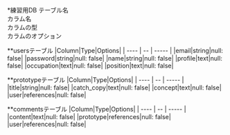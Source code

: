 *練習用DB テーブル名  
カラム名  
カラムの型  
カラムのオプション  

**usersテーブル
|Column|Type|Options|
| ---- | -- | ----- |
|email|string|null: false|
|password|string|null: false|
|name|string|null: false|
|profile|text|null: false|
|occupation|text|null: false|
|position|text|null: false|

**prototypeテーブル
|Column|Type|Options|
| ---- | -- | ----- |
|title|string|null: false|
|catch_copy|text|null: false|
|concept|text|null: false|
|user|references|null: false|

**commentsテーブル
|Column|Type|Options|
| ---- | -- | ----- |
|content|text|null: false|
|prototype|references|null: false|
|user|references|null: false|